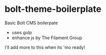 bolt-theme-boilerplate
======================  

Basic Bolt CMS boilerpate  

* uses gulp 
* enhance js by The Filament Group  

I'll add more to this when its 'mo ready!
